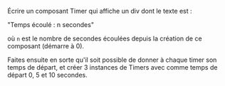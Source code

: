 Écrire un composant Timer qui affiche un div dont le texte est :

"Temps écoulé : n secondes"

où `n` est le nombre de secondes écoulées depuis la création de ce composant (démarre à 0).

Faites ensuite en sorte qu'il soit possible de donner à chaque timer son temps de départ,
et créer 3 instances de Timers avec comme temps de départ 0, 5 et 10 secondes.
